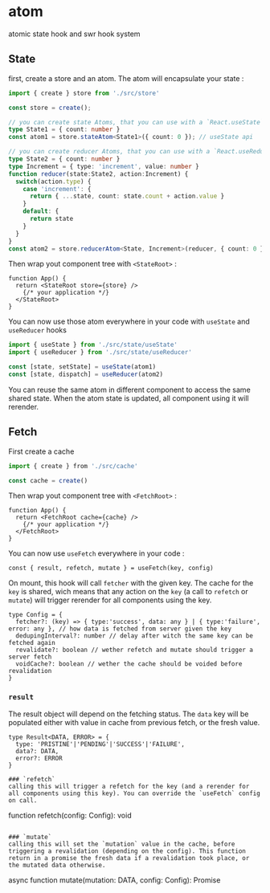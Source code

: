 # atom
atomic state hook and swr hook system

## State

first, create a store and an atom. The atom will encapsulate your state :
```ts
import { create } store from './src/store' 

const store = create();

// you can create state Atoms, that you can use with a `React.useState`-like API
type State1 = { count: number }
const atom1 = store.stateAtom<State1>({ count: 0 }); // useState api

// you can create reducer Atoms, that you can use with a `React.useReducer`-like API
type State2 = { count: number }
type Increment = { type: 'increment', value: number }
function reducer(state:State2, action:Increment) {
  switch(action.type) {
    case 'increment': {
      return { ...state, count: state.count + action.value }
    }
    default: {
      return state
    }
  }
}
const atom2 = store.reducerAtom<State, Increment>(reducer, { count: 0 });

```

Then wrap yout component tree with `<StateRoot>` : 
```tsx
function App() {
  return <StateRoot store={store} />
    {/* your application */}
  </StateRoot>
}
```

You can now use those atom everywhere in your code with `useState` and `useReducer` hooks 
```ts
import { useState } from './src/state/useState'
import { useReducer } from './src/state/useReducer'

const [state, setState] = useState(atom1)
const [state, dispatch] = useReducer(atom2)
```

You can reuse the same atom in different component to access the same shared state. When the atom state is updated, all component using it will rerender.

## Fetch

First create a cache
```ts
import { create } from './src/cache'

const cache = create()
```

Then wrap yout component tree with `<FetchRoot>` : 
```tsx
function App() {
  return <FetchRoot cache={cache} />
    {/* your application */}
  </FetchRoot>
}
```

You can now use `useFetch` everywhere in your code :
```
const { result, refetch, mutate } = useFetch(key, config)
```

On mount, this hook will call `fetcher` with the given key. The cache for the `key` is shared, wich means that any action on the `key` (a call to `refetch` or `mutate`) will trigger rerender for all components using the key.
```
type Config = { 
  fetcher?: (key) => { type:'success', data: any } | { type:'failure', error: any }, // how data is fetched from server given the key
  dedupingInterval?: number // delay after witch the same key can be fetched again
  revalidate?: boolean // wether refetch and mutate should trigger a server fetch
  voidCache?: boolean // wether the cache should be voided before revalidation
}
```

### `result`
The result object will depend on the fetching status. The `data` key will be populated either with value in cache from previous fetch, or the fresh value.
```
type Result<DATA, ERROR> = {
  type: 'PRISTINE'|'PENDING'|'SUCCESS'|'FAILURE',
  data?: DATA,
  error?: ERROR
}

### `refetch`
calling this will trigger a refetch for the key (and a rerender for all components using this key). You can override the `useFetch` config on call.
```
function refetch(config: Config): void
```

### `mutate`
calling this will set the `mutation` value in the cache, before triggering a revalidation (depending on the config). This function return in a promise the fresh data if a revalidation took place, or the mutated data otherwise.
```
async function mutate(mutation: DATA, config: Config): Promise<DATA>
```
